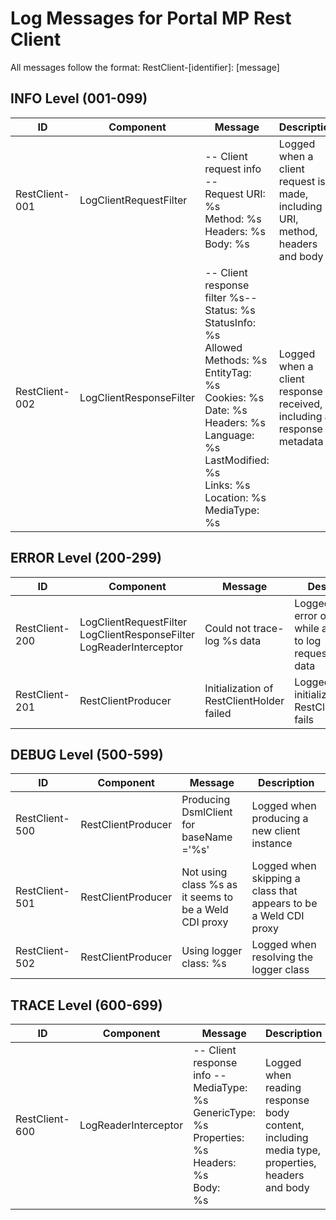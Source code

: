 # Log Messages for Portal MP Rest Client

All messages follow the format: RestClient-[identifier]: [message]

## INFO Level (001-099)

| ID | Component | Message | Description |
|----|-----------|---------|-------------|
| RestClient-001 | LogClientRequestFilter | -- Client request info --<br>Request URI: %s<br>Method: %s<br>Headers: %s<br>Body: %s | Logged when a client request is made, including URI, method, headers and body |
| RestClient-002 | LogClientResponseFilter | -- Client response filter %s--<br>Status: %s<br>StatusInfo: %s<br>Allowed Methods: %s<br>EntityTag: %s<br>Cookies: %s<br>Date: %s<br>Headers: %s<br>Language: %s<br>LastModified: %s<br>Links: %s<br>Location: %s<br>MediaType: %s | Logged when a client response is received, including all response metadata |

## ERROR Level (200-299)

| ID | Component | Message | Description |
|----|-----------|---------|-------------|
| RestClient-200 | LogClientRequestFilter<br>LogClientResponseFilter<br>LogReaderInterceptor | Could not trace-log %s data | Logged when an error occurs while attempting to log request/response data |
| RestClient-201 | RestClientProducer | Initialization of RestClientHolder failed | Logged when initialization of RestClientHolder fails |

## DEBUG Level (500-599)

| ID | Component | Message | Description |
|----|-----------|---------|-------------|
| RestClient-500 | RestClientProducer | Producing DsmlClient for baseName ='%s' | Logged when producing a new client instance |
| RestClient-501 | RestClientProducer | Not using class %s as it seems to be a Weld CDI proxy | Logged when skipping a class that appears to be a Weld CDI proxy |
| RestClient-502 | RestClientProducer | Using logger class: %s | Logged when resolving the logger class |

## TRACE Level (600-699)

| ID | Component | Message | Description |
|----|-----------|---------|-------------|
| RestClient-600 | LogReaderInterceptor | -- Client response info --<br>MediaType: %s<br>GenericType: %s<br>Properties:<br>%s<br>Headers:<br>%s<br>Body:<br>%s | Logged when reading response body content, including media type, properties, headers and body |
